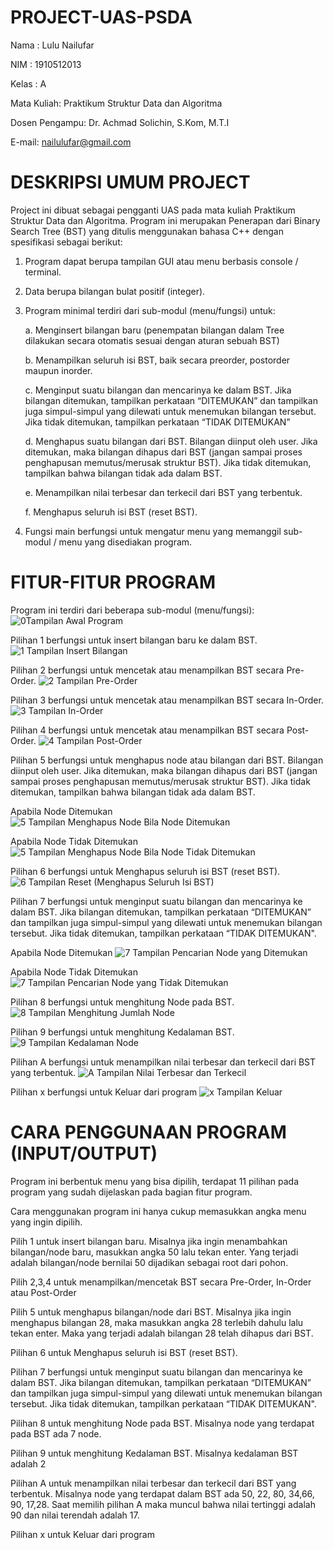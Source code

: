 # PROJECT-UAS-PSDA
Nama  : Lulu Nailufar

NIM   : 1910512013

Kelas : A

Mata Kuliah: Praktikum Struktur Data dan Algoritma

Dosen Pengampu: Dr. Achmad Solichin, S.Kom, M.T.I

E-mail: nailulufar@gmail.com

# DESKRIPSI UMUM PROJECT
Project ini dibuat sebagai pengganti UAS pada mata kuliah Praktikum Struktur Data dan Algoritma. Program ini merupakan Penerapan dari Binary Search Tree (BST) yang ditulis menggunakan bahasa C++ dengan spesifikasi sebagai berikut:      
  1. Program dapat berupa tampilan GUI atau menu berbasis console / terminal.
  2. Data berupa bilangan bulat positif (integer).
  3. Program minimal terdiri dari sub-modul (menu/fungsi) untuk:
      
       a. Menginsert bilangan baru (penempatan bilangan dalam Tree dilakukan secara otomatis sesuai dengan aturan sebuah BST)
      
       b. Menampilkan seluruh isi BST, baik secara preorder, postorder maupun inorder.
       
       c. Menginput suatu bilangan dan mencarinya ke dalam BST. Jika bilangan ditemukan, tampilkan perkataan “DITEMUKAN” dan tampilkan 
         juga simpul-simpul yang dilewati untuk menemukan bilangan tersebut. Jika tidak ditemukan, tampilkan perkataan “TIDAK DITEMUKAN”
      
       d. Menghapus suatu bilangan dari BST. Bilangan diinput oleh user. Jika ditemukan, maka bilangan dihapus dari BST (jangan sampai
         proses penghapusan memutus/merusak struktur BST). Jika tidak ditemukan, tampilkan bahwa bilangan tidak ada dalam BST.
      
       e. Menampilkan nilai terbesar dan terkecil dari BST yang terbentuk.
      
       f. Menghapus seluruh isi BST (reset BST).
  4. Fungsi main berfungsi untuk mengatur menu yang memanggil sub-modul / menu yang disediakan program.

# FITUR-FITUR PROGRAM
Program ini terdiri dari beberapa sub-modul (menu/fungsi):
![0Tampilan Awal Program](https://user-images.githubusercontent.com/66952269/84756152-a1ce0e80-afec-11ea-8eb7-8685a6630ae1.png)
  
  Pilihan 1 berfungsi untuk insert bilangan baru ke dalam BST.
  ![1  Tampilan Insert Bilangan](https://user-images.githubusercontent.com/66952269/84756459-05f0d280-afed-11ea-834a-94d834456bc9.png)
  
  Pilihan 2 berfungsi untuk mencetak atau menampilkan BST secara Pre-Order.
  ![2  Tampilan Pre-Order](https://user-images.githubusercontent.com/66952269/84756467-07ba9600-afed-11ea-92fe-3f417ca46391.png)
  
  Pilihan 3 berfungsi untuk mencetak atau menampilkan BST secara In-Order.
  ![3  Tampilan In-Order](https://user-images.githubusercontent.com/66952269/84756469-08ebc300-afed-11ea-8962-35951975ef6b.png)
  
  Pilihan 4 berfungsi untuk mencetak atau menampilkan BST secara Post-Order.
  ![4  Tampilan Post-Order](https://user-images.githubusercontent.com/66952269/84756475-0a1cf000-afed-11ea-8173-a9c4992c7613.png)
  
  Pilihan 5 berfungsi untuk menghapus node atau bilangan dari BST. Bilangan diinput oleh user. Jika ditemukan, maka 
  bilangan dihapus dari BST (jangan sampai proses penghapusan memutus/merusak struktur BST). Jika tidak ditemukan, tampilkan bahwa 
  bilangan tidak ada dalam BST.
  
  Apabila Node Ditemukan
  ![5  Tampilan Menghapus Node Bila Node Ditemukan](https://user-images.githubusercontent.com/66952269/84758223-5ec16a80-afef-11ea-8962-9af37613f62a.png)
  
  Apabila Node Tidak Ditemukan
 ![5  Tampilan Menghapus Node Bila Node Tidak Ditemukan](https://user-images.githubusercontent.com/66952269/84758233-6123c480-afef-11ea-8b8e-55adbe7239b1.png)
  
  Pilihan 6 berfungsi untuk Menghapus seluruh isi BST (reset BST).
  ![6  Tampilan Reset (Menghapus Seluruh Isi BST)](https://user-images.githubusercontent.com/66952269/84756482-0be6b380-afed-11ea-8ca2-d360eacc0084.png)
  
  Pilihan 7 berfungsi untuk menginput suatu bilangan dan mencarinya ke dalam BST. Jika bilangan ditemukan, tampilkan perkataan 
  “DITEMUKAN”   dan tampilkan juga simpul-simpul yang dilewati untuk menemukan bilangan tersebut. Jika tidak ditemukan, tampilkan 
  perkataan “TIDAK DITEMUKAN".
  
  Apabila Node Ditemukan
  ![7  Tampilan Pencarian Node yang Ditemukan](https://user-images.githubusercontent.com/66952269/84756486-0d17e080-afed-11ea-80a2-b443c25849eb.png)
  
  Apabila Node Tidak Ditemukan
  ![7  Tampilan Pencarian Node yang Tidak Ditemukan](https://user-images.githubusercontent.com/66952269/84756492-1012d100-afed-11ea-9639-8e4528c125fc.png)
  
  Pilihan 8 berfungsi untuk menghitung Node pada BST.
  ![8  Tampilan Menghitung Jumlah Node](https://user-images.githubusercontent.com/66952269/84756494-1143fe00-afed-11ea-9ea1-5e67f6bf21d9.png)
  
  Pilihan 9 berfungsi untuk menghitung Kedalaman BST.
  ![9  Tampilan Kedalaman Node](https://user-images.githubusercontent.com/66952269/84756496-12752b00-afed-11ea-80bf-1605e2d7f7be.png)
  
  Pilihan A berfungsi untuk menampilkan nilai terbesar dan terkecil dari BST yang terbentuk.
  ![A  Tampilan Nilai Terbesar dan Terkecil](https://user-images.githubusercontent.com/66952269/84756499-13a65800-afed-11ea-8238-d6a1e1e48d66.png)
  
  Pilihan x berfungsi untuk Keluar dari program
  ![x  Tampilan Keluar](https://user-images.githubusercontent.com/66952269/84756515-1608b200-afed-11ea-88e7-68e47d895c7a.png)
  
# CARA PENGGUNAAN PROGRAM (INPUT/OUTPUT)
Program ini berbentuk menu yang bisa dipilih, terdapat 11 pilihan pada program yang sudah dijelaskan pada bagian fitur program. 

Cara menggunakan program ini hanya cukup memasukkan angka menu yang ingin dipilih.

Pilih 1 untuk insert bilangan baru. Misalnya jika ingin menambahkan bilangan/node baru, masukkan angka 50 lalu tekan enter. Yang terjadi 
adalah bilangan/node bernilai 50 dijadikan sebagai root dari pohon.


Pilih 2,3,4 untuk menampilkan/mencetak BST secara Pre-Order, In-Order atau Post-Order

Pilih 5 untuk menghapus bilangan/node dari BST. Misalnya jika ingin menghapus bilangan 28, maka masukkan angka 28 terlebih dahulu lalu tekan enter. Maka yang terjadi adalah bilangan 28 telah dihapus dari BST.

Pilihan 6 untuk Menghapus seluruh isi BST (reset BST).

Pilihan 7 berfungsi untuk menginput suatu bilangan dan mencarinya ke dalam BST. Jika bilangan ditemukan, tampilkan perkataan 
“DITEMUKAN”   dan tampilkan juga simpul-simpul yang dilewati untuk menemukan bilangan tersebut. Jika tidak ditemukan, tampilkan 
perkataan “TIDAK DITEMUKAN".

Pilihan 8 untuk menghitung Node pada BST. Misalnya node yang terdapat pada BST ada 7 node.

Pilihan 9 untuk menghitung Kedalaman BST. Misalnya kedalaman BST adalah 2

Pilihan A  untuk menampilkan nilai terbesar dan terkecil dari BST yang terbentuk. Misalnya node yang terdapat dalam BST ada 50, 22, 80, 34,66, 90, 17,28. Saat memilih pilihan A maka muncul bahwa nilai tertinggi adalah 90 dan nilai terendah adalah 17.

Pilihan x untuk Keluar dari program
